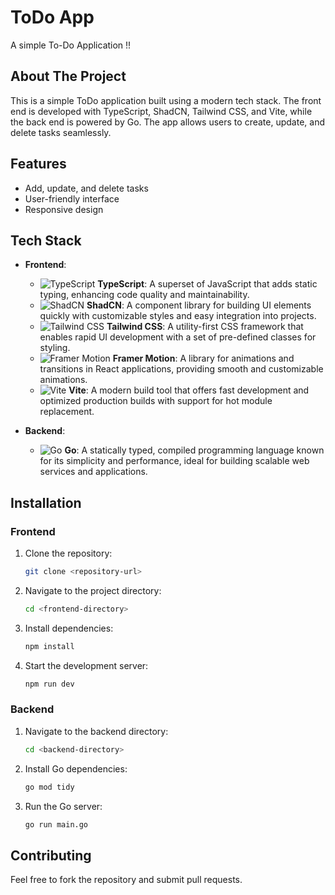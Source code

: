 # ToDo App

A simple To-Do Application !!

## About The Project
This is a simple ToDo application built using a modern tech stack. The front end is developed with TypeScript, ShadCN, Tailwind CSS, and Vite, while the back end is powered by Go. The app allows users to create, update, and delete tasks seamlessly.

## Features
- Add, update, and delete tasks
- User-friendly interface
- Responsive design

## Tech Stack

- **Frontend**:
  - ![TypeScript](https://img.shields.io/badge/TypeScript-007ACC?style=flat&logo=typescript&logoColor=white)
    **TypeScript**: A superset of JavaScript that adds static typing, enhancing code quality and maintainability.
  - ![ShadCN](https://img.shields.io/badge/ShadCN-4A5568?style=flat&logo=vue.js&logoColor=white)
    **ShadCN**: A component library for building UI elements quickly with customizable styles and easy integration into projects.
  - ![Tailwind CSS](https://img.shields.io/badge/Tailwind%20CSS-06B6D4?style=flat&logo=tailwind-css&logoColor=white)
    **Tailwind CSS**: A utility-first CSS framework that enables rapid UI development with a set of pre-defined classes for styling.
  - ![Framer Motion](https://img.shields.io/badge/Framer%20Motion-000000?style=flat&logo=framer&logoColor=white)
    **Framer Motion**: A library for animations and transitions in React applications, providing smooth and customizable animations.
  - ![Vite](https://img.shields.io/badge/Vite-646CFF?style=flat&logo=vite&logoColor=white)
    **Vite**: A modern build tool that offers fast development and optimized production builds with support for hot module replacement.

- **Backend**:
  - ![Go](https://img.shields.io/badge/Go-00ADD8?style=flat&logo=go&logoColor=white)
    **Go**: A statically typed, compiled programming language known for its simplicity and performance, ideal for building scalable web services and applications.

## Installation

### Frontend
1. Clone the repository:
   ```bash
   git clone <repository-url>
   ```
2. Navigate to the project directory:
   ```bash
   cd <frontend-directory>
   ```
3. Install dependencies:
   ```bash
   npm install
   ```
4. Start the development server:
   ```bash
   npm run dev
   ```

### Backend
1. Navigate to the backend directory:
   ```bash
   cd <backend-directory>
   ```
2. Install Go dependencies:
   ```bash
   go mod tidy
   ```
3. Run the Go server:
   ```bash
   go run main.go
   ```

## Contributing
Feel free to fork the repository and submit pull requests.
